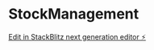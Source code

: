 # StockManagement

[Edit in StackBlitz next generation editor ⚡️](https://stackblitz.com/~/github.com/SAMRUDH27/StockManagement)